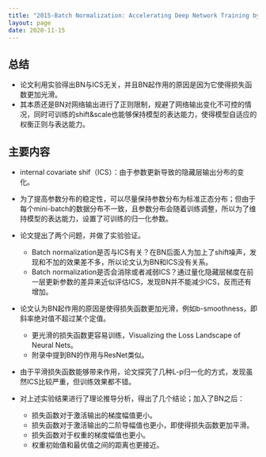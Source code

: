 ```yaml
---
title: "2015-Batch Normalization: Accelerating Deep Network Training by Reducing Internal Covariate Shift"
layout: page
date: 2020-11-15
---
```



## 总结

- 论文利用实验得出BN与ICS无关，并且BN起作用的原因是因为它使得损失函数更加光滑。
- 其本质还是BN对网络输出进行了正则限制，规避了网络输出变化不可控的情况，同时可训练的shift&scale也能够保持模型的表达能力，使得模型自适应的权衡正则与表达能力。

## 主要内容

- internal covariate shif（ICS）：由于参数更新导致的隐藏层输出分布的变化。

- 为了提高参数分布的稳定性，可以尽量保持参数分布为标准正态分布；但由于每个mini-batch的数据分布不一致，且参数分布会随着训练调整，所以为了维持模型的表达能力，设置了可训练的归一化参数。

- 论文提出了两个问题，并做了实验验证。
    - Batch normalization是否与ICS有关？在BN后面人为加上了shift噪声，发现和不加的效果差不多，所以论文认为BN和ICS没有关系。
    - Batch normalization是否会消除或者减弱ICS？通过量化隐藏层梯度在前一层更新参数的差异来近似评估ICS，发现BN并不能减少ICS，反而还有增加。
    
- 论文认为BN起作用的原因是使得损失函数更加光滑，例如b-smoothness，即斜率绝对值不超过某个定值。
    - 更光滑的损失函数更容易训练，Visualizing the Loss Landscape of Neural Nets。
    - 附录中提到BN的作用与ResNet类似。

- 由于平滑损失函数能够带来作用，论文探究了几种L-p归一化的方式，发现虽然ICS比较严重，但训练效果都不错。

- 对上述实验结果进行了理论推导分析，得出了几个结论；加入了BN之后：
    - 损失函数对于激活输出的梯度幅值更小。
    - 损失函数对于激活输出的二阶导幅值也更小，即使得损失函数更加平滑。
    - 损失函数对于权重的梯度幅值也更小。
    - 权重初始值和最优值之间的距离也更接近。



